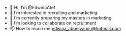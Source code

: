 - 👋 Hi, I’m @EdwinaAtef
- 👀 I’m interested in recruiting and marketing
- 🌱 I’m currently preparing my masters in marketing 
- 💞️ I’m looking to collaborate on recruitment
- 📫 How to reach me edwina_aboelyamin@hotmail.com

<!---
EdwinaAtef/EdwinaAtef is a ✨ special ✨ repository because its `README.md` (this file) appears on your GitHub profile.
You can click the Preview link to take a look at your changes.
--->
